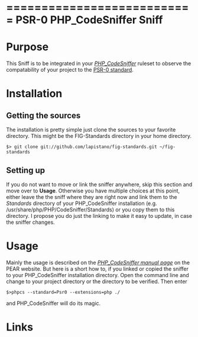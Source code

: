 ===========================
PSR-0 PHP_CodeSniffer Sniff
===========================

Purpose
=======
This Sniff is to be integrated in your [*PHP_CodeSniffer*][1] ruleset to observe the compatability of your project
to the [PSR-0 standard][2].

Installation
============
Getting the sources
-------------------
The installation is pretty simple just clone the sources to your favorite directory. 
This might be the FIG-Standards directory in your home directory.

    $> git clone git://github.com/lapistano/fig-standards.git ~/fig-standards

Setting up
----------
If you do not want to move or link the sniffer anywhere, skip this section and move over to __Usage__.
Otherwise you have multiple choices at this point, either leave the the sniff where they are right now and link 
them to the *Standards* directory of your PHP_CodeSniffer installation (e.g. /usr/share/php/PHP/CodeSniffer/Standards)
or you copy them to this directory. I propose you do just the linking to make it easy to update, in case the 
sniffer changes.

Usage
=====
Mainly the usage is described on the [*PHP_CodeSniffer manual page*][1] on the PEAR website. 
But here is a short how to, if you linked or copied the sniffer to your PHP_CodeSniffer installation directory.
Open the command line and change to your project directory or the directory to be verified. Then enter

    $>phpcs --standard=Psr0 --extensions=php ./

and PHP_CodeSniffer will do its magic.

Links
=====
[1]: http://pear.php.net/manual/en/package.php.php-codesniffer.php
[2]: http://groups.google.com/group/php-standards